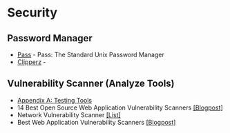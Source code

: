 # Security

## Password Manager

 * [Pass](https://www.passwordstore.org) - Pass: The Standard Unix Password Manager
 * [Clipperz](http://clipperz.is) - 

## Vulnerability Scanner (Analyze Tools)

 * [Appendix A: Testing Tools](https://www.owasp.org/index.php/Appendix_A:_Testing_Tools)
 * 14 Best Open Source Web Application Vulnerability Scanners [[Blogpost]](http://resources.infosecinstitute.com/14-popular-web-application-vulnerability-scanners/) 
 * Network Vulnerability Scanner [[List]](https://www.openfoundry.org/en/resourcecatalog/Security/Network-Vulnerability-Scanner)
 * Best Web Application Vulnerability Scanners [[Blogpost]](https://n0where.net/best-web-application-vulnerability-scanners/)
